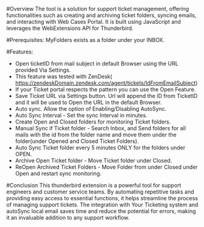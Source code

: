	
#Overview
The tool is a solution for support ticket management, offering functionalities such as creating and archiving ticket folders, syncing emails, and interacting with Web Cases Portal. It is built using JavaScript and leverages the WebExtensions API for Thunderbird.

#Prerequisites:
MyFolders exists as a folder under your INBOX.

#Features:
- Open ticketID from mail subject in default Browser using the URL provided Via Settings.
- This feature was tested with ZenDesk( https://zendeskDomain.zendesk.com/agent/tickets/IdFromEmailSubject)
- If your Ticket portal respects the pattern you can use the Open Feature.
- Save Ticket URL via Settings button. Url will append the ID from TicketID and it will be used to Open the URL in the default Browser.
- Auto sync. Allow the option of Enabling/Disabling AutoSync.
- Auto Sync Interval - Set the sync Interval in minutes.
- Create Open and Closed folders for monitoring Ticket folders.
- Manual Sync if Ticket folder - Search Inbox, and Send folders for all mails with the id from the folder name and move them under the folder(under Opened and Closed Ticket Folders).
- Auto Sync Ticket folder every 5 minutes ONLY for the folders under OPEN.
- Archive Open Ticket folder - Move Ticket folder under Closed.
- ReOpen Archived Ticket Folders - Move Folder from under Closed under Open and restart sync monitoring.

#Conclusion
This thunderbird extension is a powerful tool for support engineers and customer service teams. By automating repetitive tasks and providing easy access to essential functions, it helps streamline the process of managing support tickets. The integration with Your Ticketing system and autoSync local email saves time and reduce the potential for errors, making it an invaluable addition to any support workflow.
